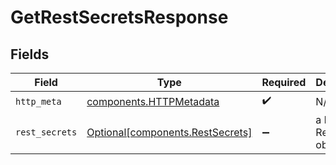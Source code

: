 # GetRestSecretsResponse


## Fields

| Field                                                                      | Type                                                                       | Required                                                                   | Description                                                                |
| -------------------------------------------------------------------------- | -------------------------------------------------------------------------- | -------------------------------------------------------------------------- | -------------------------------------------------------------------------- |
| `http_meta`                                                                | [components.HTTPMetadata](../../models/components/httpmetadata.md)         | :heavy_check_mark:                                                         | N/A                                                                        |
| `rest_secrets`                                                             | [Optional[components.RestSecrets]](../../models/components/restsecrets.md) | :heavy_minus_sign:                                                         | a list of RestSecret objects                                               |